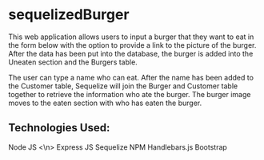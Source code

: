 # sequelizedBurger

This web application allows users to input a burger that they want to eat in the form below with the option to provide a link to the picture of the burger. After the data has been put into the database, the burger is added into the Uneaten section and the Burgers table. 

The user can type a name who can eat. After the name has been added to the Customer table, Sequelize will join the Burger and Customer table together to retrieve the information who ate the burger. The burger image moves to the eaten section with who has eaten the burger.


## Technologies Used:
 
  Node JS <\n>
  Express JS
  Sequelize NPM
  Handlebars.js
  Bootstrap

